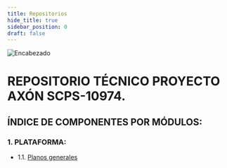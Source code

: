 ```yaml
---
title: Repositorios
hide_title: true
sidebar_position: 0
draft: false
---
```



![Encabezado](https://firebasestorage.googleapis.com/v0/b/modulo-b3e1a.appspot.com/o/General%2Fimagenes%2Flogo%20sena%202.png?alt=media&token=f8400ade-f50e-4175-8ff1-d69a8bc9a180&_gl=1*16uk2ow*_ga*MTE3MTQwMjUxOS4xNjk2MjYzMDI3*_ga_CW55HF8NVT*MTY5ODk3NTI5MS41LjEuMTY5ODk3NTgyNy42MC4wLjA.)

# **REPOSITORIO TÉCNICO PROYECTO AXÓN SCPS-10974.**
## ÍNDICE DE COMPONENTES POR MÓDULOS:

### 1. PLATAFORMA:

- 1.1. [Planos generales](docs\Repositorios\Planos.md)

<!-- - 1.2. [Beelink SER5 Pro.](\Repositorios\Micro_PC)
- 1.3. [Monitor.](\Repositorios\Monitor)
- 1.4. [Teclado y Mouse.](\Repositorios\Teclado_Mouse)
- 1.5. [Osciloscopio 3 en 1.](\Repositorios\Osciloscopio)
- 1.6. [Fuente suicheada cuadruple.](\Repositorios\Fuente)
- 1.7. [Analizador Lógico](\Repositorios\Analizador)
- 1.8. [Componentes comunes, de interconexión y ensamblaje.](\Repositorios\comunes)

### 2. ARDUINO:.
- 2.1. [Arduino™ MKR WiFi 1010.](\Repositorios\MKR_WIFI_1010)
- 2.2. [Mega 2560 versión PRO Mini.](\Repositorios\Mega_2560)

### 3. ESP-32.
- 3.1. [ESP32-C6-DevKitM-1.](\Repositorios\C6-DevKitM-1)
- 3.2. [ESP32-C6-DevKitC-1.](\Repositorios\C6-DevKitC-1)
- 3.3. [ESP32-C6.](\Repositorios\C6)
- 3.4. [ESP32-H2-DevKitM-1.](\Repositorios\H2-DevKitM-1)

### 4. STM-32.
- 4.1. [STM32 Nucleo-F411RE.](\Repositorios\Nucleo-F411RE) 
- 4.2. [STM32H750VBT6.](\Repositorios\STM32H750VBT6)
- 4.3. [STM8STM32 STLINK.](\Repositorios\STM8STM32)

### 5. RASPBERRY PI.A
- 5.1. [Pico W.](\Repositorios\Pico) 
- 5.2. [Orange Pi 5 8GB RAM.](\Repositorios\Orange)
- 5.3. [Unidad de estado sólido SSD.](\Repositorios\SSD)

### 6. MICROCHIP.
- 6.1. [SAM D21.](\Repositorios\SAM_D21)
- 6.2. [EV10N93A - PIC32CM MC00.](\Repositorios\EV10N93A) 

### 7. MICROCHIP.
- 7.1. [Tang Nano-Placa de desarrollo 9K FPGA.](\Repositorios\Tang)

### 8. PROTOCOLOS IoT:.
- 8.1. [Antena LORA.](\Repositorios\Antena)
- 8.2. [Módulo inalámbrico LoRa LLCC68.](\Repositorios\LLCC68)
- 8.3. [Seeed Studio XIAO ESP32C3.](\Repositorios\ESP32C3)
- 8.4. [Seeed Studio XIAO nRF52840.](\Repositorios\nRF52840)
- 8.5. [Seeed Studio XIAO nRF52840 Sense.](\Repositorios\Sense)
- 8.6. [Seeeduino-microcontrolador tipo C XIAO. Tipo 1.](\Repositorios\C_XIAO)
- 8.7. [XIAO Expansion Board.](\Repositorios\IAO_expansion_Board)
- 8.8. [XIAO Grove Shield.](\Repositorios\XIAO_Grove_Shield)

### 9. ENTRADAS DIGITALES.
- 9.1. [Teclado matricial.](\Repositorios\Teclado_Matricial)
- 9.2. [Pulsador.](\Repositorios\Pulsador)
- 9.3. [Suiche 4 posiciones.](\Repositorios\Suiche_4_Pos)

### 10. SALIDAS DIGITALES:.
- 10.1. [LED RGB 5mm Cátodo común.](https://firebasestorage.googleapis.com/v0/b/modulo-b3e1a.appspot.com/o/General%2Fimagenes%2Fled%20rgb%20catodo%20comun.png?alt=media&token=a6bcc586-986b-414d-86bf-4ad2dab2bf6d&_gl=1*eht9o9*_ga*MTE3MTQwMjUxOS4xNjk2MjYzMDI3*_ga_CW55HF8NVT*MTY5ODk1OTI0NC40LjEuMTY5ODk1OTM3NC41MS4wLjA.)
- 10.2. [Módulo LED WS2812 5050 RGB.](\Repositorios\WS2812)
- 10.3. [Display 7 seg. x 4 A.C. rojO.](\Repositorios\Display7-4AC)
- 10.4. [Display 7 segmentos ánodo común verde.](\Repositorios\DisplayAC)
- 10.5. [Display 7 seg. cátodo común verde.](\Repositorios\DisplayCC)
- 10.6. [Transistor 2N2222.](\Repositorios\2N2222)
- 10.7. [LED 5mm Alta Intensidad Verde.](https://firebasestorage.googleapis.com/v0/b/modulo-b3e1a.appspot.com/o/General%2Fimagenes%2Fled%205%20mm%20alta%20intensidad%20verde.png?alt=media&token=d1607456-2a87-4fce-9e6e-5d00fd3dc848&_gl=1*vcwnlq*_ga*MTE3MTQwMjUxOS4xNjk2MjYzMDI3*_ga_CW55HF8NVT*MTY5ODk1OTI0NC40LjEuMTY5ODk1OTY2OS41Mi4wLjA.)

### 11. LCD:.
- 11.1. [Display LCD caracteres 4x20 Azul.](\Repositorios\LCD4x20AzUL)
- 11.2. [Conversor I2C para LCDs 16x2-20x4.](\Repositorios\I2C-LCD)
- 11.3. [Módulo Display OLED 1.3 pulgadas.](\Repositorios\OLED1.3In)
- 11.4. [Módulo OLED de 0,91.](\Repositorios\OLED0.91In)
- 11.5. [WS2812 LED 5050 RGB 8x8 64 LED.](\Repositorios\WS2812)

### 12. RELÉ:.
- 12.1. [Tarjeta con 4 relevos optocoplada 5V.](\Repositorios\4RELOPT)
- 12.2. [Driver Dual Motor DC TB6612FNG.](\Repositorios\TB6612FNG)
- 12.3. [Driver Darlington de corriente de 8 canales.](\Repositorios\DriverDRL8Canales)
- 12.4. [Módulo de relé para Arduino.](\Repositorios\REL_Arduino)

### 13. RFID:.
- 13.1. [Kit Lector/Escritor RFID MFRC522.](\Repositorios\MFRC522)
- 13.2. [Llavero RFiD 13.56MHz.](\Repositorios\RFiD)

### 14. MOTOR PAP:.
- 14.1. [Motor paso a paso NEMA 17 4.8V, 1.5A.](\Repositorios\Nema)
- 14.2. [Controlador motor paso a paso A4988.](\Repositorios\A4988)
- 14.3. [Acople metálico para motor con brida M-5X22.](https://firebasestorage.googleapis.com/v0/b/modulo-b3e1a.appspot.com/o/General%2Fimagenes%2Facople%20metalico%20para%20motor%20con%20brida.png?alt=media&token=b582ac25-0bb7-48d0-87e4-ae551bd36b68&_gl=1*gif03p*_ga*MTE3MTQwMjUxOS4xNjk2MjYzMDI3*_ga_CW55HF8NVT*MTY5ODk1OTI0NC40LjEuMTY5ODk2MDc4MS41NS4wLjA.)
- 14.4. [Soporte plástico para motor Paso a Paso NEMA 17.](https://firebasestorage.googleapis.com/v0/b/modulo-b3e1a.appspot.com/o/General%2Fimagenes%2FBRACKET-NEMA17-P.jpg?alt=media&token=77589d86-d9ec-44ac-a922-a173898e04ec&_gl=1*19u8ovo*_ga*MTE3MTQwMjUxOS4xNjk2MjYzMDI3*_ga_CW55HF8NVT*MTY5ODk1OTI0NC40LjEuMTY5ODk2MDg5Ni41NS4wLjA.)
- 14.5. [Motor sin escobillas A2212 2212 2200KV 30A.](\Repositorios\A2212)

### 15. RFID:.
- 15.1. [Protoboard WISH 6.5x17.2cm con lamina.](\Repositorios\ProtoWISH)
- 15.2. [Protoboard transparente con adhesivo.](\Repositorios\Protransp)

### 16. PROTOCOLOS IoT:.
- 16.01. [Micrófono SPW2430 MEMS.](\Repositorios\PW2)
- 16.02. [Módulo de medición de Sensor Digital de temperatura y humedad.](\Repositorios\SDTH)
- 16.03. [APDS-9930 de detección sin contacto de proximidad integrada.](\Repositorios\APDS-9930)
- 16.04. [Módulo de Sensor de intensidad de luz analógica OPT101.](\Repositorios\OPT101)
- 16.05. [Módulo IIC I2C GY-521 MPU6050.](\Repositorios\MPU6050)
- 16.06. [Sensor de rango láser VL53L0X.](\Repositorios\L53L0X)
- 16.07. [Módulo de Sensor de magnetómetro de brújula.](\Repositorios\MSMB)
- 16.08. [Módulo de Radar de detección de presencia humana inteligente.](\Repositorios\MRDPHI)
- 16.09. [Sensor de Color RGB TCS34725.](\Repositorios\TCS34725)
- 16.10. [Módulo de Sensor de reconocimiento de gestos PAJ7620U2.](\Repositorios\PAJ7620U2)
- 16.11. [SVEML7700 Módulo de sensor de luz ambiental.](\Repositorios\SVEML7700)
- 16.12. [Módulo de rango ultrasónico integrado, control de vuelo.](\Repositorios\MRUICV)
- 16.13. [Sensor Digital de temperatura y humedad DHT21.](\Repositorios\DHT21)
- 16.14. [Módulo Codificador rotativo EC11 de 360 grados.](\Repositorios\EC11)
- 16.15. [Interruptor de 16 canales TTP224.](\Repositorios\TTP224)
- 16.16. [Módulo de Joystick XY de doble eje para Arduino.](\Repositorios\Joystick)
- 16.17. [Sensor ultrasónico SR04 HC-SR04.](\Repositorios\HC-SR04)
- 16.18. [Módulo de Sensor de frecuencia cardíaca, clic MAX30102.](\Repositorios\MAX30102)
- 16.19. [Módulo de micrófono Digital MEMS MP34DT01 PDM.](\Repositorios\MP34DT01)
- 16.20. [SINA231 IIC I2C interfaz bidireccional.](\Repositorios\SINA231)
- 16.21. [Mini Módulo de pantalla LED de tráfico para Arduino.](\Repositorios\MMPLTA)
- 16.22. [Tarjeta de expansión de almacenamiento Micro SD, tarjeta TF.](\Repositorios\TEAMSD)
- 16.23. [Módulo de memoria de reloj en tiempo Real para Arduino.](\Repositorios\MMRTR)
- 16.24. [Módulo de sensores Hall 3144E.](\Repositorios\3144E)
- 16.25. [Módulo de precisión ADS1115 ADS1015 I2C de 16 bits.](\Repositorios\ADS1115-ADS1015-I2C)
- 16.26. [Módulo de pantalla TFT LCD de 1,28 pulgadas.](\Repositorios\TFTLCD1,28)
- 16.27. [Pantalla IPS de 0,96/1,14 pulgadas, 3,3 V.](\Repositorios\IPS0,96)
- 16.28. [Placa de módulo LED TM1637.](\Repositorios\TM1637)
- 16.29. [Módulo de conversión de nivel lógico Digital.](\Repositorios\MCNLD)
- 16.30. [Convertidor de nivel lógico IIC I2C de 2/4/8 canales.](\Repositorios\IIC-I2C)
- 16.31. [Módulo de Sensor de velocidad infrarrojo IR.](\Repositorios\MSVI)
- 16.32. [Módulo convertidor de puerto serie MAX3232.](\Repositorios\MAX3232)
- 16.33. [Módulo MAX6675 + Sensor Termopar Tipo K.](\Repositorios\MAX6675)
- 16.34. [Módulo de pantalla LED Digital TM1637 de 4 Bits.](\Repositorios\pantTM1637)
- 16.35. [Módulo de reproducción de sonido de voz Arduino.](\Repositorios\MRSVA)
- 16.36. [Pantalla IPS TFT a todo Color, 1,3 pulgadas, 3,3.](\Repositorios\IPS-TFT1,3)
- 16.37. [Mini Motor de engranaje de Metal N20.](\Repositorios\N20)

### 17. PWM ANALÓGICO.
- 17.1. [LM324.](\Repositorios\LM324)
- 17.2. [Puente rectificador 1,5 A.](\Repositorios\PUENTER)
- 17.3. [Transistor 2N2222.](\Repositorios\2N2222)

### 18. PWM ANALÓGICO.
- 18.1. [Optoacoplador MOC3010.](\Repositorios\MOC3010)
- 18.2. [SCR TYN612.](\Repositorios\TYN612)

### 19. DRIVER TRANSISTOR BJT.
- 19.1. [Optoacoplador PC817.](\Repositorios\PC817)
- 19.2. [Transistor TIP 41C.](\Repositorios\TIP41C)

### 20. DRIVER TRANSISTOR MOSFET.
- 20.1. [Optoacoplador PC817.](\Repositorios\PC817)
- 20.2. [Transistor IRF 840.](\Repositorios\IRF840)

### 21. DRIVER TRANSISTOR IGBT.
- 21.1. [Optoacoplador HCPL3120.](\Repositorios\HCPL3120)
- 21.2. [Transistor GT50JR22.](\Repositorios\GT50JR22) -->